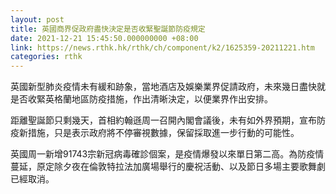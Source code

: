 ```yaml
---
layout: post
title: 英國商界促政府盡快決定是否收緊聖誕節防疫規定
date: 2021-12-21 15:45:50.000000000 +08:00
link: https://news.rthk.hk/rthk/ch/component/k2/1625359-20211221.htm
categories: rthk
---
```


英國新型肺炎疫情未有緩和跡象，當地酒店及娛樂業界促請政府，未來幾日盡快就是否收緊英格蘭地區防疫措施，作出清晰決定，以便業界作出安排。

距離聖誕節只剩幾天，首相約翰遜周一召開內閣會議後，未有如外界預期，宣布防疫新措施，只是表示政府將不停審視數據，保留採取進一步行動的可能性。

英國周一新增91743宗新冠病毒確診個案，是疫情爆發以來單日第二高。為防疫情蔓延，原定除夕夜在倫敦特拉法加廣場舉行的慶祝活動、以及節日多場主要歌舞劇已經取消。

